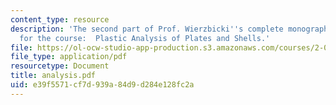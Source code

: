 ```yaml
---
content_type: resource
description: 'The second part of Prof. Wierzbicki''s complete monograph-style notes
  for the course:  Plastic Analysis of Plates and Shells.'
file: https://ol-ocw-studio-app-production.s3.amazonaws.com/courses/2-081j-plates-and-shells-spring-2007/e39f5571cf7d939a84d9d284e128fc2a_analysis.pdf
file_type: application/pdf
resourcetype: Document
title: analysis.pdf
uid: e39f5571-cf7d-939a-84d9-d284e128fc2a
---
```

